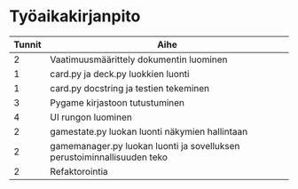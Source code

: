 # Työaikakirjanpito

| Tunnit | Aihe                                                                    |
| ------ | ----------------------------------------------------------------------- |
| 2      | Vaatimuusmäärittely dokumentin luominen                                 |
| 1      | card.py ja deck.py luokkien luonti                                      |
| 1      | card.py docstring ja testien tekeminen                                  |
| 3      | Pygame kirjastoon tutustuminen                                          |
| 4      | UI rungon luominen                                                      |
| 2      | gamestate.py luokan luonti näkymien hallintaan                          |
| 2      | gamemanager.py luokan luonti ja sovelluksen perustoiminnallisuuden teko |
| 2      | Refaktorointia                                                          |
